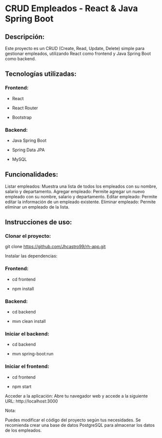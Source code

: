 # CRUD Empleados - React & Java Spring Boot

## Descripción:

Este proyecto es un CRUD (Create, Read, Update, Delete) simple para gestionar empleados, utilizando React como frontend y Java Spring Boot como backend.

## Tecnologías utilizadas:

### Frontend:
- React
+ React Router
* Bootstrap
### Backend:
- Java Spring Boot
+ Spring Data JPA
* MySQL

## Funcionalidades:

Listar empleados: Muestra una lista de todos los empleados con su nombre, salario y departamento.
Agregar empleado: Permite agregar un nuevo empleado con su nombre, salario y departamento.
Editar empleado: Permite editar la información de un empleado existente.
Eliminar empleado: Permite eliminar un empleado de la lista.

## Instrucciones de uso:

### Clonar el proyecto:

git clone https://github.com/Jhcastro99/rh-app.git

Instalar las dependencias:

### Frontend:
- cd frontend
+ npm install
  
### Backend:
- cd backend
+ mvn clean install

### Iniciar el backend:
- cd backend
+ mvn spring-boot:run

### Iniciar el frontend:
- cd frontend
+ npm start
  
Acceder a la aplicación:
Abre tu navegador web y accede a la siguiente URL: http://localhost:3000

Nota:

Puedes modificar el código del proyecto según tus necesidades.
Se recomienda crear una base de datos PostgreSQL para almacenar los datos de los empleados.

